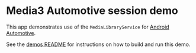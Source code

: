 # Media3 Automotive session demo

This app demonstrates use of the `MediaLibraryService` for
[Android Automotive](https://developer.android.com/training/cars/media/automotive-os).

See the [demos README](../README.md) for instructions on how to build and run
this demo.
